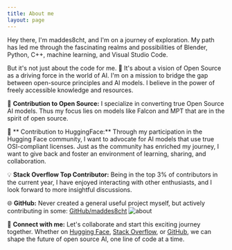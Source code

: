 ```yaml
---
title: About me
layout: page
---
```

Hey there, I'm maddes8cht, and I'm on a journey of exploration. My path has led me through the fascinating realms and possibilities of Blender, Python, C++, machine learning, and  Visual Studio Code.

But it's not just about the code for me. 🌱 It's about a vision of Open Source as a driving force in the world of AI. I'm on a mission to bridge the gap between open-source principles and AI models. I believe in the power of freely accessible knowledge and resources.

🚀 **Contribution to Open Source:** I specialize in converting true Open Source AI models. Thus my focus lies on models like Falcon and MPT that are in the spirit of open source.

🤗 ** Contribution to HuggingFace:** Through my participation in the Hugging Face community, I want to advocate for AI models that use true OSI-compliant licenses. Just as the community has enriched my journey, I want to give back and foster an environment of learning, sharing, and collaboration.

💡 **Stack Overflow Top Contributor:** Being in the top 3% of contributors in the current year, I have enjoyed interacting with other enthusiasts, and I look forward to more insightful discussions.

🌐 **GitHub:** Never created a general useful project myself, but actively contributing in some: [GitHub/maddes8cht](https://github.com/maddes8cht)
![about](https://source.unsplash.com/800x110/?connect)

🔗 **Connect with me:** Let's collaborate and start this exciting journey together. Whether on [Hugging Face](https://huggingface.co/maddes8cht), [Stack Overflow](https://stackoverflow.com/users/20124484/maddes8cht), or [GitHub](https://github.com/maddes8cht), we can shape the future of open source AI, one line of code at a time.
